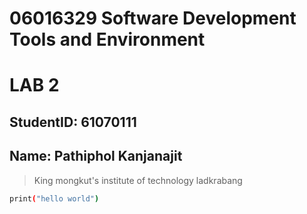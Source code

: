 # 06016329 Software Development Tools and Environment
# LAB 2

## StudentID: 61070111
## Name: Pathiphol Kanjanajit

> King mongkut's institute of technology ladkrabang

```sh
print("hello world")